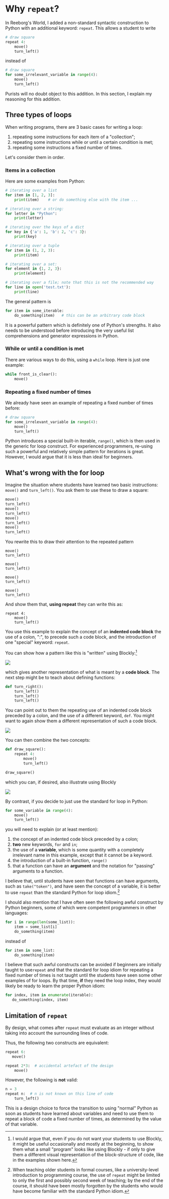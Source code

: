 # Why `repeat`?

In Reeborg's World, I added a non-standard syntactic construction to Python with an additional keyword: `repeat`. This allows a student to write

```py
# draw square
repeat 4:
    move()
    turn_left()
```

instead of

```py
# draw square
for some_irrelevant_variable in range(4):
    move()
    turn_left()
```

Purists will no doubt object to this addition.  In this section, I explain my reasoning for this addition.

## Three types of loops

When writing programs, there are 3 basic cases for writing a loop:

1. repeating some instructions for each item of a "collection";
2. repeating some instructions while or until a certain condition is met;
3. repeating some instructions a fixed number of times.

Let's consider them in order.

### Items in a collection

Here are some examples from Python:

```py
# iterating over a list
for item in [1, 2, 3]:
    print(item)    # or do something else with the item ...

# iterating over a string:
for letter in "Python":
    print(letter)

# iterating over the keys of a dict
for key in {'a': 1, 'b': 2, 'c': 3}:
    print(key)

# iterating over a tuple
for item in (1, 2, 3):
    print(item)

# iterating over a set:
for element in {1, 2, 3}:
    print(element)

# iterating over a file; note that this is not the recommended way
for line in open('test.txt'):
    print(line)
```

The general pattern is

```py
for item in some_iterable:
    do_something(item)   # this can be an arbitrary code block
```

It is a powerful pattern which is definitely one of Python's strengths. It also needs to be understood before introducing the very useful list comprehensions and generator expressions in Python.

### While or until a condition is met

There are various ways to do this, using a `while` loop.  Here is just one example:

```py
while front_is_clear():
    move()
```

### Repeating a fixed number of times

We already have seen an example of repeating a fixed number of times before:

```py
# draw square
for some_irrelevant_variable in range(4):
    move()
    turn_left()
```

Python introduces a special built-in iterable, `range()`, which is then used in the generic for loop construct.  For experienced programmers, re-using such a powerful and relatively simple pattern for iterations is great.  However, I would argue that it is less than ideal for beginners.

## What's wrong with the for loop

Imagine the situation where students have learned two basic instructions: `move()` and `turn_left()`. You ask them to use these to draw a square:

```py
move()
turn_left()
move()
turn_left()
move()
turn_left()
move()
turn_left()
```

You rewrite this to draw their attention to the repeated pattern

```
move()
turn_left()

move()
turn_left()

move()
turn_left()

move()
turn_left()
```

And show them that, **using repeat** they can write this as:

```
repeat 4:
    move()
    turn_left()
```

You use this example to explain the concept of an **indented code block** the use of a colon, ":", to precede such a code block, and the introduction of one "special" keyword: `repeat`.

You can show how a pattern like this is "written" using Blockly:[^1]

![](/assets/repeat_blockly.png)

which gives another representation of what is meant by a **code block**. The next step might be to teach about defining functions:

```py
def turn_right():
    turn_left()
    turn_left()
    turn_left()
```

You can point out to them the repeating use of an indented code block preceded by a colon, and the use of a different keyword, `def`.  You might want to again show them a different representation of such a code block.

![](/assets/turn_right_blockly.png)

You can then combine the two concepts:

```py
def draw_square():
    repeat 4:
        move()
        turn_left()

draw_square()
```

which you can, if desired, also illustrate using Blockly

![](/assets/blockly_example.png)

By contrast, if you decide to just use the standard for loop in Python:

```py
for some_variable in range(4):
    move()
    turn_left()
```

you will need to explain \(or at least mention\):

1. the concept of an indented code block preceded by a colon;
2. **two** new keywords, `for` and `in`;
3. the use of a **variable**, which is some quantity with a completely irrelevant name in this example, except that it cannot be a keyword.
4. the introduction of a built-in function, `range()`
5. that a function can have an **argument** and the notation for "passing" arguments to a function.

I believe that, until students have seen that functions can have arguments, such as `take("token")`, and have seen the concept of a variable, it is better to use `repeat` than the standard Python for loop idiom.[^2]

I should also mention that I have often seen the following awful construct by Python beginners, some of which were competent programmers in other languages:

```py
for i in range(len(some_list)):
    item = some_list[i]
    do_something(item)
```

instead of

```py
for item in some_list:
    do_something(item)
```

I believe that such awful constructs can be avoided if beginners are initially taught to use`repeat` and that the standard for loop idiom for repeating a fixed number of times is not taught until the students have seen some other examples of for loops. By that time, **if** they need the loop index, they would likely be ready to learn the proper Python idiom:

```py
for index, item in enumerate(iterable):
   do_something(index, item)
```

## Limitation of `repeat`

By design, what comes after `repeat` must evaluate as an integer without taking into account the surrounding lines of code.

Thus, the following two constructs are equivalent:

```py
repeat 6:
   move()

repeat 2*3:  # accidental artefact of the design
    move()
```

However, the following is **not** valid:

```py
n = 3
repeat n:  # n is not known on this line of code
    turn_left()
```

This is a design choice to force the transition to using "normal" Python as soon as students have learned about variables and need to use them to repeat a block of code a fixed number of times, as determined by the value of that variable.

[^1]: I would argue that, even if you do not want your students to use Blockly, it might be useful occasionally and mostly at the beginning, to show them what a small "program" looks like using Blockly - if only to give them a different visual representation of the block-structure of code, like in the examples shown here.

[^2]: When teaching older students in formal courses, like a university-level introduction to programming course, the use of `repeat` might be limited to only the first and possibly second week of teaching; by the end of the course, it should have been mostly forgotten by the students who would have become familiar with the standard Python idiom.

